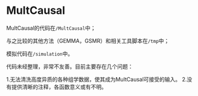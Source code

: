 # MultCausal

MultCausal的代码在```/MultCausal```中；

与之比较的其他方法（GEMMA，GSMR）和相关工具脚本在```/tmp```中；

模拟代码在```/simulation```中。

代码未经整理，非常不友善。目前主要存在几个问题：

1.无法清洗高度异质的各种组学数据，使其成为MultCausal可接受的输入。
2.没有提供清晰的注释，各函数意义或有不明。
